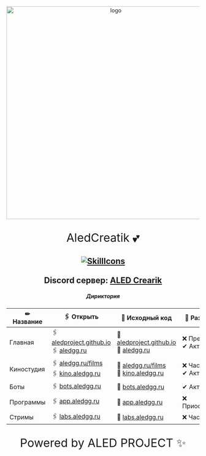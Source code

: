 <div id="logo" align="center">
<img src="https://i.imgur.com/hiZVAD2.png" alt="logo" style="width:555px;height:auto"> 
  
<p align="center" style="font-size:30px">AledCreatik 💕</p>
  
  <a href="#">![SkillIcons](https://skillicons.dev/icons?i=js,java,html,css)</a><br><br>
Discord сервер: [ALED Crearik](https://discord.gg/5BM4XD3qxM)<br>
---

##### Дириктория
✏ Название | 🖇 Открыть                               | 📜 Исходный код                                                   | 🌠 Разработка
----------- | ---------------------------------------- | -------------------------------------------------------- | -----------------
Главная     | 🖇 [aledproject.github.io](https://aledproject.github.io)<br>🖇 [aledgg.ru](https://aledgg.ru)     | 📜 [aledproject.github.io](https://github.com/ALEDPROJECT/aledproject.github.io)<br>📜 [aledgg.ru](https://github.com/ALEDPROJECT/aledgg.ru)      | ❌ Прекращена<br>✔ Актуален
Киностудия  | 🖇 [aledgg.ru/films](https://aledgg.ru/films)<br>🖇 [kino.aledgg.ru](https://kino.aledgg.ru) | 📜 [aledgg.ru/films](https://github.com/ALEDPROJECT/aledgg.ru/tree/main/films)<br>📜 [kino.aledgg.ru](https://github.com/ALEDPROJECT/kino.aledgg.ru) | ❌ Частчно<br>✔ Актуален
Боты        | 🖇 [bots.aledgg.ru](https://bots.aledgg.ru) | 📜 [bots.aledgg.ru](https://github.com/ALEDPROJECT/bots.aledgg.ru) | ✔ Актуален
Программы   | 🖇 [app.aledgg.ru](https://app.aledgg.ru)   | 📜 [app.aledgg.ru](https://github.com/ALEDPROJECT/app.aledgg.ru)  | ❌ Приостановлен
Стримы      | 🖇 [labs.aledgg.ru](https://labs.aledgg.ru) | 📜 [labs.aledgg.ru](https://github.com/ALEDPROJECT/labs.aledgg.ru) | ❌ Частчно



<p align="center" style="font-size:30px">Powered by ALED PROJECT ✨</p>
